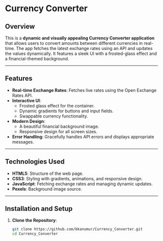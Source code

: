# Currency Converter

## Overview
This is a **dynamic and visually appealing Currency Converter application** that allows users to convert amounts between different currencies in real-time. The app fetches the latest exchange rates using an API and updates the values dynamically. It features a sleek UI with a frosted-glass effect and a financial-themed background.

---

## Features
- **Real-time Exchange Rates**: Fetches live rates using the Open Exchange Rates API.
- **Interactive UI**:
  - Frosted glass effect for the container.
  - Dynamic gradients for buttons and input fields.
  - Swappable currency functionality.
- **Modern Design**:
  - A beautiful financial background image.
  - Responsive design for all screen sizes.
- **Error Handling**: Gracefully handles API errors and displays appropriate messages.

---

## Technologies Used
- **HTML5**: Structure of the web page.
- **CSS3**: Styling with gradients, animations, and responsive design.
- **JavaScript**: Fetching exchange rates and managing dynamic updates.
- **Pexels**: Background image source.

---

## Installation and Setup
1. **Clone the Repository**:
   ```bash
   git clone https://github.com/bkanumur/Currency_Converter.git
   cd Currency_Converter
